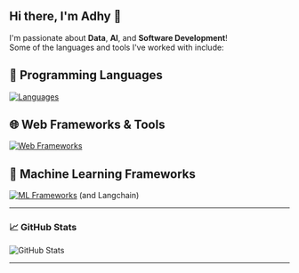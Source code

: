 ## Hi there, I'm Adhy 👋

I'm passionate about **Data**, **AI**, and **Software Development**!  
Some of the languages and tools I've worked with include:

## 🧠 Programming Languages
[![Languages](https://skillicons.dev/icons?i=python,c,cpp,typescript,javascript,dart,go&perline=7)](https://skillicons.dev)

## 🌐 Web Frameworks & Tools
[![Web Frameworks](https://skillicons.dev/icons?i=react,flutter,fastapi,flask&perline=4)](https://skillicons.dev)

## 🤖 Machine Learning Frameworks
[![ML Frameworks](https://skillicons.dev/icons?i=tensorflow,scikitlearn,opencv&perline=3)](https://skillicons.dev) (and Langchain)


---

### 📈 GitHub Stats

![GitHub Stats](https://github-readme-stats.vercel.app/api/top-langs/?username=AdhyaksaWP&layout=compact&theme=radical&cache_buster=TIMESTAMP)

---


